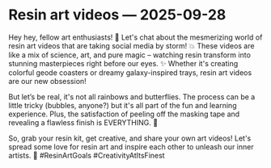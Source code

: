 # Resin art videos — 2025-09-28

Hey hey, fellow art enthusiasts! 🎨 Let's chat about the mesmerizing world of resin art videos that are taking social media by storm! 💥 These videos are like a mix of science, art, and pure magic – watching resin transform into stunning masterpieces right before our eyes. ✨ Whether it's creating colorful geode coasters or dreamy galaxy-inspired trays, resin art videos are our new obsession!

But let’s be real, it's not all rainbows and butterflies. The process can be a little tricky (bubbles, anyone?) but it's all part of the fun and learning experience. Plus, the satisfaction of peeling off the masking tape and revealing a flawless finish is EVERYTHING. 🙌

So, grab your resin kit, get creative, and share your own art videos! Let's spread some love for resin art and inspire each other to unleash our inner artists. 🌟 #ResinArtGoals #CreativityAtItsFinest